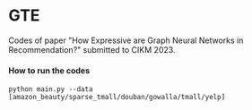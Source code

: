# GTE
Codes of paper "How Expressive are Graph Neural Networks in Recommendation?" submitted to CIKM 2023.

#### How to run the codes
```
python main.py --data [amazon_beauty/sparse_tmall/douban/gowalla/tmall/yelp]
```
